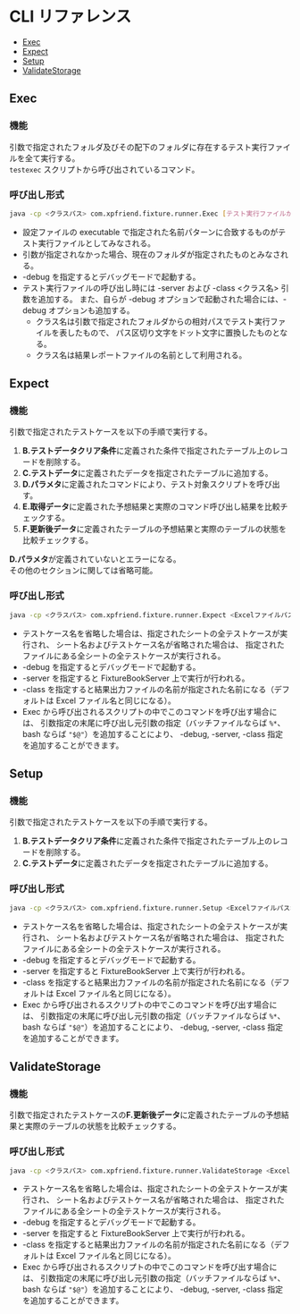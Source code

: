 CLI リファレンス
================

*   [Exec](#exec)
*   [Expect](#expect)
*   [Setup](#setup)
*   [ValidateStorage](#validatestorage)


Exec
----
### 機能
引数で指定されたフォルダ及びその配下のフォルダに存在するテスト実行ファイルを全て実行する。  
`testexec` スクリプトから呼び出されているコマンド。

### 呼び出し形式
```bash
java -cp <クラスパス> com.xpfriend.fixture.runner.Exec [テスト実行ファイルが格納されたフォルダのパス] [-debug]
```
*   設定ファイルの executable で指定された名前パターンに合致するものがテスト実行ファイルとしてみなされる。
*   引数が指定されなかった場合、現在のフォルダが指定されたものとみなされる。
*   -debug を指定するとデバッグモードで起動する。
*   テスト実行ファイルの呼び出し時には -server および -class <クラス名> 引数を追加する。
    また、自らが -debug オプションで起動された場合には、-debug オプションも追加する。
    *   クラス名は引数で指定されたフォルダからの相対パスでテスト実行ファイルを表したもので、
        パス区切り文字をドット文字に置換したものとなる。
    *   クラス名は結果レポートファイルの名前として利用される。


Expect
------
### 機能
引数で指定されたテストケースを以下の手順で実行する。

1.  **B.テストデータクリア条件**に定義された条件で指定されたテーブル上のレコードを削除する。
2.  **C.テストデータ**に定義されたデータを指定されたテーブルに追加する。
3.  **D.パラメタ**に定義されたコマンドにより、テスト対象スクリプトを呼び出す。
4.  **E.取得データ**に定義された予想結果と実際のコマンド呼び出し結果を比較チェックする。
5.  **F.更新後データ**に定義されたテーブルの予想結果と実際のテーブルの状態を比較チェックする。

**D.パラメタ**が定義されていないとエラーになる。  
その他のセクションに関しては省略可能。


### 呼び出し形式
```bash
java -cp <クラスパス> com.xpfriend.fixture.runner.Expect <Excelファイルパス> [シート名] [テストケース名] [-debug] [-server] [-class <クラス名>]
```

*   テストケース名を省略した場合は、指定されたシートの全テストケースが実行され、
    シート名およびテストケース名が省略された場合は、
    指定されたファイルにある全シートの全テストケースが実行される。
*   -debug を指定するとデバッグモードで起動する。
*   -server を指定すると FixtureBookServer 上で実行が行われる。
*   -class を指定すると結果出力ファイルの名前が指定された名前になる（デフォルトは Excel ファイル名と同じになる）。
*   Exec から呼び出されるスクリプトの中でこのコマンドを呼び出す場合には、
    引数指定の末尾に呼び出し元引数の指定（バッチファイルならば `%*`、bash ならば `"$@"`）を追加することにより、
    -debug, -server, -class 指定を追加することができます。



Setup
-----
### 機能
引数で指定されたテストケースを以下の手順で実行する。

1.  **B.テストデータクリア条件**に定義された条件で指定されたテーブル上のレコードを削除する。
2.  **C.テストデータ**に定義されたデータを指定されたテーブルに追加する。

### 呼び出し形式
```bash
java -cp <クラスパス> com.xpfriend.fixture.runner.Setup <Excelファイルパス> [シート名] [テストケース名] [-debug] [-server] [-class <クラス名>]
```

*   テストケース名を省略した場合は、指定されたシートの全テストケースが実行され、
    シート名およびテストケース名が省略された場合は、
    指定されたファイルにある全シートの全テストケースが実行される。
*   -debug を指定するとデバッグモードで起動する。
*   -server を指定すると FixtureBookServer 上で実行が行われる。
*   -class を指定すると結果出力ファイルの名前が指定された名前になる（デフォルトは Excel ファイル名と同じになる）。
*   Exec から呼び出されるスクリプトの中でこのコマンドを呼び出す場合には、
    引数指定の末尾に呼び出し元引数の指定（バッチファイルならば `%*`、bash ならば `"$@"`）を追加することにより、
    -debug, -server, -class 指定を追加することができます。


ValidateStorage
---------------
### 機能
引数で指定されたテストケースの**F.更新後データ**に定義されたテーブルの予想結果と実際のテーブルの状態を比較チェックする。

### 呼び出し形式
```bash
java -cp <クラスパス> com.xpfriend.fixture.runner.ValidateStorage <Excelファイルパス> [シート名] [テストケース名] [-debug] [-server] [-class <クラス名>]
```

*   テストケース名を省略した場合は、指定されたシートの全テストケースが実行され、
    シート名およびテストケース名が省略された場合は、
    指定されたファイルにある全シートの全テストケースが実行される。
*   -debug を指定するとデバッグモードで起動する。
*   -server を指定すると FixtureBookServer 上で実行が行われる。
*   -class を指定すると結果出力ファイルの名前が指定された名前になる（デフォルトは Excel ファイル名と同じになる）。
*   Exec から呼び出されるスクリプトの中でこのコマンドを呼び出す場合には、
    引数指定の末尾に呼び出し元引数の指定（バッチファイルならば `%*`、bash ならば `"$@"`）を追加することにより、
    -debug, -server, -class 指定を追加することができます。
